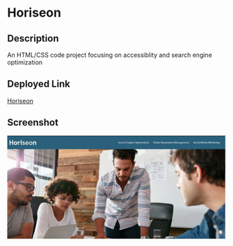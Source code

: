 # Horiseon

##  Description
An HTML/CSS code project focusing on accessiblity and search engine optimization

## Deployed Link
[Horiseon](https://themightynail.github.io/Horiseon/)

## Screenshot
<img src="./assets/images/horiseon-screenshot.JPG"/>